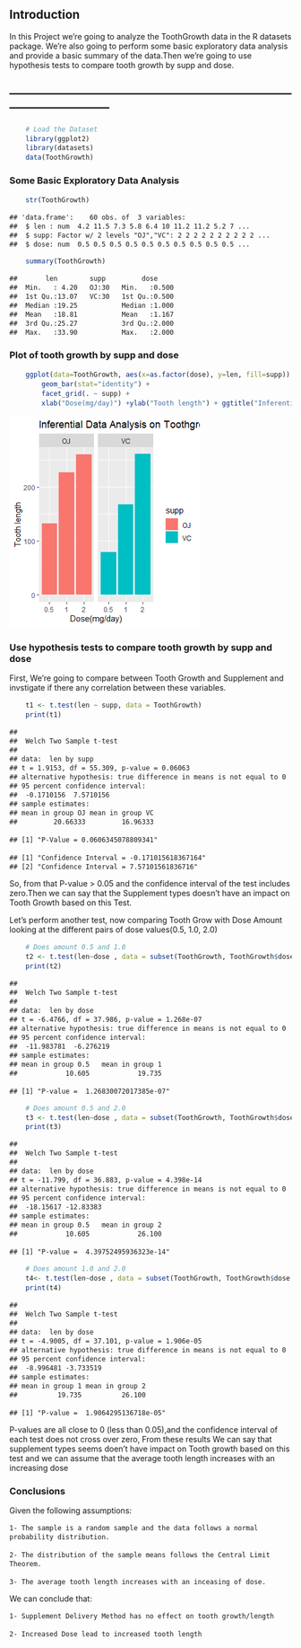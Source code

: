 Introduction
------------

In this Project we’re going to analyze the ToothGrowth data in the R
datasets package. We’re also going to perform some basic exploratory
data analysis and provide a basic summary of the data.Then we’re going
to use hypothesis tests to compare tooth growth by supp and dose.

————————————————————————————————–
---------------------------------

```r
    # Load the Dataset
    library(ggplot2)
    library(datasets)
    data(ToothGrowth)
```
### Some Basic Exploratory Data Analysis
```r
    str(ToothGrowth)
```
    ## 'data.frame':    60 obs. of  3 variables:
    ##  $ len : num  4.2 11.5 7.3 5.8 6.4 10 11.2 11.2 5.2 7 ...
    ##  $ supp: Factor w/ 2 levels "OJ","VC": 2 2 2 2 2 2 2 2 2 2 ...
    ##  $ dose: num  0.5 0.5 0.5 0.5 0.5 0.5 0.5 0.5 0.5 0.5 ...
```r
    summary(ToothGrowth)
```
    ##       len        supp         dose      
    ##  Min.   : 4.20   OJ:30   Min.   :0.500  
    ##  1st Qu.:13.07   VC:30   1st Qu.:0.500  
    ##  Median :19.25           Median :1.000  
    ##  Mean   :18.81           Mean   :1.167  
    ##  3rd Qu.:25.27           3rd Qu.:2.000  
    ##  Max.   :33.90           Max.   :2.000

### Plot of tooth growth by supp and dose

```r
    ggplot(data=ToothGrowth, aes(x=as.factor(dose), y=len, fill=supp)) +
        geom_bar(stat="identity") +
        facet_grid(. ~ supp) +
        xlab("Dose(mg/day)") +ylab("Tooth length") + ggtitle("Inferential Data Analysis on Toothgrowth")
```
![](https://github.com/DoaaElbanna/Data-Science-Projects/blob/master/08_AnalyzeToothGrowthData/graphs/Plot.png)

### Use hypothesis tests to compare tooth growth by supp and dose

First, We’re going to compare between Tooth Growth and Supplement and
invstigate if there any correlation between these variables.

```r
    t1 <- t.test(len ~ supp, data = ToothGrowth)
    print(t1)
```
    ## 
    ##  Welch Two Sample t-test
    ## 
    ## data:  len by supp
    ## t = 1.9153, df = 55.309, p-value = 0.06063
    ## alternative hypothesis: true difference in means is not equal to 0
    ## 95 percent confidence interval:
    ##  -0.1710156  7.5710156
    ## sample estimates:
    ## mean in group OJ mean in group VC 
    ##         20.66333         16.96333

    ## [1] "P-Value = 0.0606345078809341"

    ## [1] "Confidence Interval = -0.171015618367164"
    ## [2] "Confidence Interval = 7.57101561836716"

So, from that P-value &gt; 0.05 and the confidence interval of the test
includes zero.Then we can say that the Supplement types doesn’t have an
impact on Tooth Growth based on this Test.

Let’s perform another test, now comparing Tooth Grow with Dose Amount
looking at the different pairs of dose values(0.5, 1.0, 2.0)

```r
    # Does amount 0.5 and 1.0
    t2 <- t.test(len~dose , data = subset(ToothGrowth, ToothGrowth$dose %in% c(1.0, 0.5)))
    print(t2)
```
    ## 
    ##  Welch Two Sample t-test
    ## 
    ## data:  len by dose
    ## t = -6.4766, df = 37.986, p-value = 1.268e-07
    ## alternative hypothesis: true difference in means is not equal to 0
    ## 95 percent confidence interval:
    ##  -11.983781  -6.276219
    ## sample estimates:
    ## mean in group 0.5   mean in group 1 
    ##            10.605            19.735

    ## [1] "P-value =  1.26830072017385e-07"

```r
    # Does amount 0.5 and 2.0
    t3 <- t.test(len~dose , data = subset(ToothGrowth, ToothGrowth$dose %in% c(2.0, 0.5)))
    print(t3)
```
    ## 
    ##  Welch Two Sample t-test
    ## 
    ## data:  len by dose
    ## t = -11.799, df = 36.883, p-value = 4.398e-14
    ## alternative hypothesis: true difference in means is not equal to 0
    ## 95 percent confidence interval:
    ##  -18.15617 -12.83383
    ## sample estimates:
    ## mean in group 0.5   mean in group 2 
    ##            10.605            26.100

    ## [1] "P-value =  4.39752495936323e-14"

```r
    # Does amount 1.0 and 2.0
    t4<- t.test(len~dose , data = subset(ToothGrowth, ToothGrowth$dose %in% c(2.0, 1.0)))
    print(t4)
```
    ## 
    ##  Welch Two Sample t-test
    ## 
    ## data:  len by dose
    ## t = -4.9005, df = 37.101, p-value = 1.906e-05
    ## alternative hypothesis: true difference in means is not equal to 0
    ## 95 percent confidence interval:
    ##  -8.996481 -3.733519
    ## sample estimates:
    ## mean in group 1 mean in group 2 
    ##          19.735          26.100

    ## [1] "P-value =  1.9064295136718e-05"

P-values are all close to 0 (less than 0.05),and the confidence interval
of each test does not cross over zero, From these results We can say
that supplement types seems doen’t have impact on Tooth growth based on
this test and we can assume that the average tooth length increases with
an increasing dose

### Conclusions

Given the following assumptions:

    1- The sample is a random sample and the data follows a normal probability distribution.

    2- The distribution of the sample means follows the Central Limit Theorem.

    3- The average tooth length increases with an inceasing of dose.

We can conclude that:

    1- Supplement Delivery Method has no effect on tooth growth/length

    2- Increased Dose lead to increased tooth length

